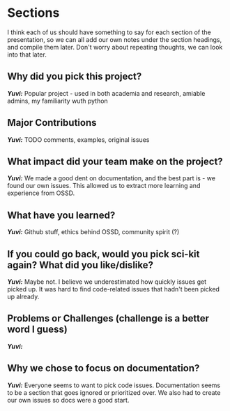 # Sections


I think each of us should have something to say for each section of the presentation, so we can all add our own notes under the section headings, and compile them later. Don't worry about repeating thoughts, we can look into that later. 


## Why did you pick this project? 

***Yuvi:*** Popular project - used in both academia and research, amiable admins, my familiarity wuth python 


## Major Contributions

***Yuvi:*** TODO comments, examples, original issues 


## What impact did your team make on the project?

***Yuvi:*** We made a good dent on documentation, and the best part is - we found our own issues. This allowed us to extract more learning and experience from OSSD. 


## What have you learned?

***Yuvi:*** Github stuff, ethics behind OSSD, community spirit (?)


## If you could go back, would you pick sci-kit again? What did you like/dislike?

***Yuvi:*** Maybe not. I believe we underestimated how quickly issues get picked up. It was hard to find code-related issues that hadn't been picked up already. 


## Problems or Challenges (challenge is a better word I guess)

***Yuvi:*** 


## Why we chose to focus on documentation? 

***Yuvi:*** Everyone seems to want to pick code issues. Documentation seems to be a section that goes ignored or prioritized over. We also had to create our own issues so docs were a good start.
